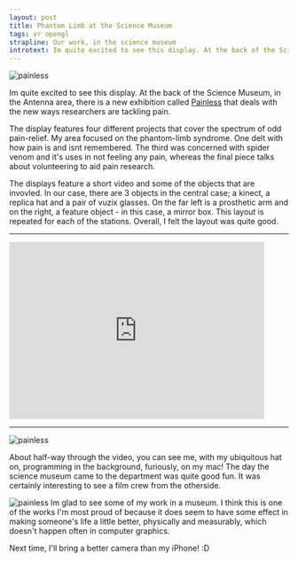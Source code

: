 ```yaml
---
layout: post
title: Phantom Limb at the Science Museum
tags: vr opengl
strapline: Our work, in the science museum
introtext: Im quite excited to see this display. At the back of the Science Museum, in the Antenna area, there is a new exhibition called Painless that deals with the new ways researchers are tackling pain.
---
```


![painless](http://farm9.staticflickr.com/8206/8262141878_df665d61b7.jpg)

Im quite excited to see this display. At the back of the Science Museum, in the
Antenna area, there is a new exhibition called
[Painless](http://painlessexhibition.wordpress.com/) that deals with the
new ways researchers are tackling pain.

The display features four different projects that cover the spectrum of odd
pain-relief. My area focused on the phantom-limb syndrome. One delt with how
pain is and isnt remembered. The third was concerned with spider venom and it's
uses in not feeling any pain, whereas the final piece talks about volunteering to aid pain research.

The displays feature a short video and some of the objects that are invovled.
In our case, there are 3 objects in the central case; a kinect, a replica hat
and a pair of vuzix glasses. On the far left is a prosthetic arm and on the
right, a feature object - in this case, a mirror box. This layout
is repeated for each of the stations. Overall, I felt the layout was quite
good.

<div class="clearfix"></div>
<hr />
<iframe width="460" height="320" src="https://www.youtube.com/embed/1r-JCQ-4CcU"
frameborder="0" allowfullscreen></iframe>
<div class="clearfix"></div>
<hr />

![painless](http://farm9.staticflickr.com/8059/8262141296_cac2f04048.jpg)

About half-way through the video, you can see me, with my ubiquitous hat on,
programming in the background, furiously, on my mac! The day the science museum
came to the department was quite good fun. It was certainly interesting to see
a film crew from the otherside.


![painless](http://farm9.staticflickr.com/8360/8261072119_9ca4817c0d.jpg)
Im glad to see some of my work in a museum. I think this is one of the works
I'm most proud of because it does seem to have some effect in making someone's
life a little better, physically and measurably, which doesn't happen often in
computer graphics.

Next time, I'll bring a better camera than my iPhone! :D 